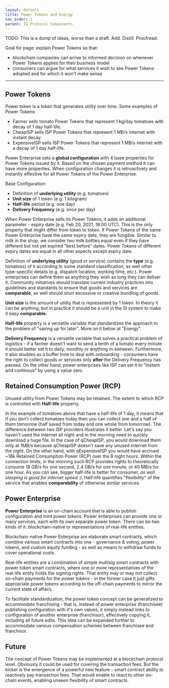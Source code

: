 ```yaml
---
layout: default
title: Power Tokens and Energy
nav_order: 1
parent: IQ Protocol Components
---
```


TODO: This is a dump of ideas, worse than a draft. Add. Distill. Proofread.

Goal for page: explain Power Tokens so that:
- blockchain companies can arrive to informed decision on whenever Power Tokens applies for their business model
- consumers can argue for what services it wish to see Power Tokens adopted and for which it won't make sense

****




Power Tokens
--------------------------------------------------------------------------------

Power token is a token that generates utility over time.
Some examples of Power Tokens:
- Farmer sells tomato Power Tokens that represent 1 kg/day tomatoes with decay of 1 day half-life.
- CheapISP sells ISP Power Tokens that represent 1 MB/s internet with instant decay.
- ExpensiveISP sells ISP Power Tokens that represent 1 MB/s internet with a decay of 1 day half-life.

Power Enterprise sets a **global configuration** with 4 base properties for Power Tokens issued by it.
Based on the chosen payment method it can have more properties.
When configuration changes it is retroactively and instantly effective for all Power Tokens of the Power Enterprise.

Base Configuration:
- Definition of **underlying utility** (e.g. tomatoes)
- **Unit size** of 1 token (e.g. 1 kilogram)
- **Half-life** period (e.g. one day)
- **Delivery Frequency** (e.g. once per day)

When Power Enterprise sells its Power Tokens, it adds an additional parameter - expiry date (e.g. Feb 20, 2021, 18:00 UTC).
This is the only property that might differ from token to token.
If Power Tokens of the same Power Enterprise have the same expiry date, they are fungible.
Similar to milk in the shop, we consider two milk bottles equal even if they have different but not yet expired "best before" dates.
Power Tokens of different expiry dates are equal in all other aspects except expiry date.

Definition of **underlying utility** (good or service) contains the **type** (e.g. tomatoes) of it according to some standard classification, as well other type-specific details (e.g. dispatch location, working time, etc.).
Power enterprises can define them as anything they wish as long they can deliver it.
Community initiatives should translate current industry practices into guidelines and standards to ensure that goods and services are **comparable**, as well should shun excessive or creative bundling of goods.

**Unit size** is the amount of utility that is represented by 1 token.
In theory it can be anything, but in practice it should be a unit in the SI system to make it easy **comparable.**

**Half-life** property is a versatile variable that standardizes the approach to the problem of "saving up for later".
More on it below at "Energy".

**Delivery Frequency** is a versatile variable that solves a practical problem of logistics - if a farmer doesn't want to send a tenth of a tomato every minute it should better set it to daily, monthly or anything in-between.
Furthermore, it also doubles as a buffer time to deal with onboarding - consumers have the right to collect goods or services only **after** the Delivery Frequency has passed.
On the other hand, power enterprises like ISP can set it to "instant and continous" by using a value zero.




Retained Consumption Power (RCP)
--------------------------------------------------------------------------------

Unused utility from Power Tokens may be retained.
The extent to which RCP is controlled with **Half-life** property.

In the example of tomatoes above that have a half-life of 1 day, it means that if you don't collect tomatoes today then you can collect one and a half of them tomorrow (half saved from today and one whole from tomorrow).
The difference between two ISP providers illustrates it better.
Let's say you haven't used the internet all night and in the morning need to quickly download a huge file.
In the case of qCheapISP, you would download them only at 1MB/s because qCheapISP doesn't save any unused internet from the night.
On the other hand, with qExpensiveISP you would have accrued ~18k Retained Consumption Power (RCP) over the 8 night hours.
Within the connection limits, in the morning such RCP provides rights to theoretically consume 18 GB/s for one second, 2.4 GB/s for one minute, or 40 MB/s for one hour.
As you can see, bigger half-life is better for consumer, *as well sleeping is good for internet speed :)*.
Half-life quantifies "flexibility" of the service that enables **comparability** of otherwise similar services.


Power Enterprise
--------------------------------------------------------------------------------

**Power Enterprise** is an on-chain account that is able to publish configuration and mint power tokens.
Power enterprises can provide one or many services, each with its own separate power token.
There can be two kinds of it: blockchain-native or representations of real-life entities.

Blockchain-native Power Enterprise are elaborate smart contracts, which combine various smart contracts into one - governance & voting, power tokens, and custom equity funding - as well as means to withdraw funds to cover operational costs.

Real-life entities are a combination of simple multisig smart contracts with power token smart contracts, where one or more representatives of the real-life entity holds the signing rights.
That entity may or may not collect on-chain payments for the power tokens - in the former case it just gifts appropriate power tokens according to the off-chain payments to mirror the current state of affairs.

To facilitate standardization, the power token concept can be generalized to accommodate franchising - that is, instead of power enterprise (franchisee) publishing configuration with it's own values, it simply instead links to configuration of another enterprise (franchisor), effectively copying it, including all future edits.
This idea can be expanded further to accommodate various compensation schemes between franchisee and franchisor.




Future
--------------------------------------------------------------------------------

The concept of Power Tokens may be implemented at a blockchain protocol level.
Obviously it could be used for covering the transaction fees.
But the kicker is the emergence of a powerful new feature - smart contract ability to reactively pay transaction fees.
That would enable to react to other on-chain events, enabling unseen flexibility of smart contracts.
